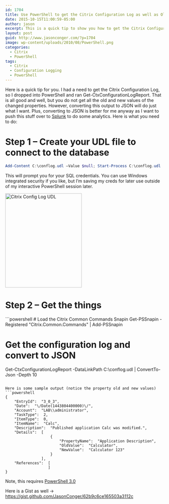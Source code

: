 ```yaml
---
id: 1704
title: Use PowerShell to get the Citrix Configuration Log as well as Old and New Property Values
date: 2015-10-15T11:00:59-05:00
author: jason
excerpt: This is a quick tip to show you how to get the Citrix Configuration Log, plus all the old and new property values, and convert this all to JSON.
layout: post
guid: http://www.jasonconger.com/?p=1704
image: wp-content/uploads/2010/08/PowerShell.png
categories:
  - Citrix
  - PowerShell
tags:
  - Citrix
  - Configuration Logging
  - PowerShell
---
```

Here is a quick tip for you. I had a need to get the Citrix Configuration Log, so I dropped into PowerShell and ran Get-CtxConfigurationLogReport. That is all good and well, but you do not get all the old and new values of the changed properties. However, converting this output to JSON will do just what I want. Plus, converting to JSON is better for me anyway as I want to push this stuff over to <a href="http://www.jasonconger.com/post/tag/splunk/" target="_blank">Splunk</a> to do some analytics. Here is what you need to do:
<h1>Step 1 – Create your UDL file to connect to the database</h1>

```powershell
Add-Content C:\conflog.udl –Value $null; Start-Process C:\conflog.udl
```

This will prompt you for your SQL credentials. You can use Windows integrated security if you like, but I’m saving my creds for later use outside of my interactive PowerShell session later.

<a href="http://www.jasonconger.com/wp-content/uploads/2015/10/Citrix-Config-Log-UDL.png"><img class="aligncenter size-medium wp-image-1706" src="http://www.jasonconger.com/wp-content/uploads/2015/10/Citrix-Config-Log-UDL-243x300.png" alt="Citrix Config Log UDL" width="243" height="300" /></a>


<h1>Step 2 – Get the things</h1>
```powershell
# Load the Citrix Common Commands Snapin
Get-PSSnapin -Registered "Citrix.Common.Commands" | Add-PSSnapin

# Get the configuration log and convert to JSON
Get-CtxConfigurationLogReport -DataLinkPath C:\conflog.udl | ConvertTo-Json -Depth 10</pre>
```

Here is some sample output (notice the property old and new values)
```powershell
{
    "EntryId":  "3_0_3",
    "Date":  "\/Date(1443804400000)\/",
    "Account":  "LAB\\administrator",
    "TaskType":  2,
    "ItemType":  0,
    "ItemName":  "Calc",
    "Description":  "Published application Calc was modified.",
    "Details":  [
                    {
                        "PropertyName":  "Application Description",
                        "OldValue":  "Calculator",
                        "NewValue":  "Calculator 123"
                    }
                ],
    "References":  [
                   ]
}
```

Note, this requires <a href="http://www.microsoft.com/en-us/download/details.aspx?id=34595" target="_blank">PowerShell 3.0</a>

Here is a Gist as well -&gt; <a href="https://gist.github.com/JasonConger/62b9c6ce165503a3112c" target="_blank">https://gist.github.com/JasonConger/62b9c6ce165503a3112c</a>

&nbsp;